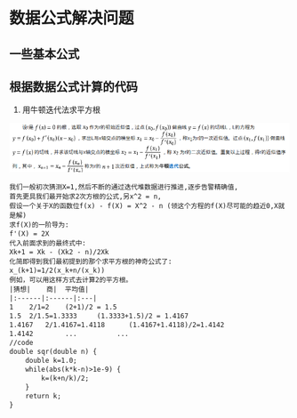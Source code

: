 # 数据公式解决问题

## 一些基本公式

## 根据数据公式计算的代码
1. 用牛顿迭代法求平方根
<div align="center">

![newtow](../pictures/newton_iterator.png)
</div>

```
我们一般初次猜测X=1,然后不断的通过迭代堆数据进行推进,逐步告警精确值,
首先更具我们最开始求2次方根的公式,另x^2 = n,
假设一个关于X的函数位f(x) - f(X) = X^2 - n (领这个方程的f(X)尽可能的趋近0,X就是解)
求f(X)的一阶导为:
f'(X) = 2X
代入前面求到的最终式中:
Xk+1 = Xk - (Xk2 - n)/2Xk
化简即得到我们最初提到的那个求平方根的神奇公式了:
x_(k+1)=1/2(x_k+n/(x_k))
例如，可以用这样方式去计算2的平方根。
|猜想|    商|  平均值|
|:------|:------|:---|
1    2/1=2    (2+1)/2 = 1.5
1.5  2/1.5=1.3333     (1.3333+1.5)/2 = 1.4167
1.4167   2/1.4167=1.4118      (1.4167+1.4118)/2=1.4142
1.4142        ...          ...
//code
double sqr(double n) { 
    double k=1.0; 
    while(abs(k*k-n)>1e-9) { 
        k=(k+n/k)/2; 
    } 
    return k; 
}
```
